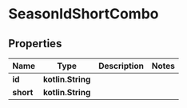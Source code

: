 
# SeasonIdShortCombo

## Properties
| Name | Type | Description | Notes |
| ------------ | ------------- | ------------- | ------------- |
| **id** | **kotlin.String** |  |  |
| **short** | **kotlin.String** |  |  |



